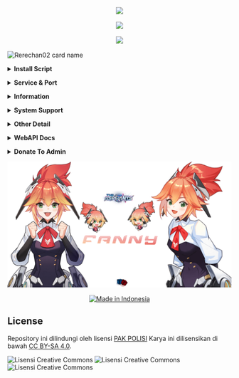 <p align="center">  
    <img src="https://user-images.githubusercontent.com/76937659/153705486-44e6c1b2-74fa-4d44-be1c-36c8fdb83331.gif"/>  
  </p>  
<p align="center">
<img src="https://readme-typing-svg.herokuapp.com?color=%2336BCF7&center=true&vCenter=true&lines=FN+PROJECT+Autoscript" />
</p>
<p align="center">  
    <img src="https://user-images.githubusercontent.com/76937659/153705486-44e6c1b2-74fa-4d44-be1c-36c8fdb83331.gif"/>  
  </p>  

![Rerechan02 card name](https://cardivo.vercel.app/api?name=Rerechan02『𝐅𝐍』&description=Hi,%20everyone!%20and%20Nice%20to%20meet%20you%20%F0%9F%91%8B&image=https://raw.githubusercontent.com/Rerechan02/simple-xray/main/funny1.jpg?v=4&backgroundColor=%23ecf0f1&telegram=/&github=Rerechan02&pattern=leaf&colorPattern=%23eaeaea)

<b><details><summary>Install Script</summary></b>
`things needed before installing`
```
- Virtual Private Server [ VPS ]
- Subdomain / Domain Server
- Nameserver Slowdns
```
***ROOT***
``` 
sudo su
```
***TAHAP 1***
```
apt update -y; apt upgrade -y; apt install gnupg tmux python3 -y; tmux new -s fn
```
***TAHAP 2***
```
wget https://raw.githubusercontent.com/DindaPutriFN/Autoscript/main/funny.py; chmod +x funny.py; python3 funny.py
```
***If there is a disconnection during installation***
 ```
tmux attach-session -t fn
 ```
</details>

<b><details><summary>Service & Port</summary></b> 
 <p align="center">
<img src="https://img.shields.io/badge/-Services%20%26%20Port-brightgreen"> 

# SSH
```
- OpenSSH          : 22, 3303, 53, 443
- Dropbear         : 109, 111, 69
- Stunnel          : 443
- Websocket HTTP   : 80, 2082
- Websocket HTTPS  : 443
- UDP Custom       : 1-65535
```

# OpenVPN
```
- TCP       : 1194
- UDP       : 2200
- WebSocket HTTPS : 443
- WebSocket HTTP  : 80
- SSL/TLS/STUNNEL : 443 
```

# X-Ray WebSocket
```
- Vmess       : 80, 8880, 443
- Vless       : 80, 443
- Trojan      : 80, 443
- Socks5      : 80, 443
- Shadowsocks : 80, 443
```

# X-Ray HTTP UPGRADE
```
- Vmess  : 443, 80
- Vless  : 443, 80
- Trojan : 443, 80
```

# X-Ray Split HTTP
```
- Vmess  : 443, 80
- Vless  : 443, 80
- Trojan : 443, 80
```

# Other
```
- API     : -
- Nginx   : -
- SSLH    : 8062
- gRPC    : 443
- BadVPN  : 7300
- SlowDNS : 5300
```

# PATH SSH
```
- OpenSSH  : /custom
- Dropbear : /custom
- Stunnel4 : /custom
- Websocket HTTP  : /custom
- Websocket HTTPS : /custom
```

# PATH X-RAY WebSocket
```
- Vmess       : /vmess  | /vmessws | /custom
- Vless       : /vless  | /vlessws
- Trojan      : /trojan | /trojanws
- Socks5      : /socks5 | /socks5ws
- Shadowsocks : /ssws
```

# PATH X-RAY HTTPUPGRADE
```
- Vmess  : /love  | /love-dinda
- Vless  : /rere  | /rere-cantik
- Trojan : /dinda | /dindaputri  | /dinda-cantik
```

# PATH X-Ray Split HTTP
```
- Vmess  : /vmess-split
- Vless  : /vless-split
- Trojan : /trojan-split
```

# Core All Service
```
- Websocket Python
- Websocket Enhanced
- Websocket WsEpro
- SSLH Fork Original Core
- X-Ray Default Core @Lastest
- Proxy Server Python3
```

# Feature
```
- Cek Usage | htop
- Bot Notification
- Change Timezone Server
- Update Kernel OS New Version
- Backup & Restore Via Link & FTP
- Plugin Hide SSH store
```
</details>

<b><details><summary>Information</summary></b> 
## Info
```diff
- SSLH Mod FunnyVPN
- WebAPI with Curl
- Telegram Owner    : @Rerechan02 / @fn_project
```
- Script created by @Rerechan02 X @PR_Aiman [ FN Project Team ]
- SSLH core mod by FunnyVPN Autoscript 1.2
- X-Ray Core use Xray Core Original @Lastest Version
- WebAPI use curl METHOD: POST, GET & DELETE
```diff
- Autoscript Free Version 1.4
- Autoscript By FN Project Team
- Autoscript This does not require permission to use it
- I really hate people who decrypt this script, if you decrypt it you should include credits
```

## Dev :
- [@Rerechan02](https://t.me/Rerechan02)
- [@PR_Aiman](https://github.com/praiman99)
- [@L Aditya](https://t.me/farell_aditya_ardian)
- [@FN Project](https://t.me/fn_project)

     <p align="center"><img src="https://img.shields.io/badge/%20COPYRIGHT%20%C2%A9%202023-%20By%20Rerechan02%20『𝐅𝐍』%2C%20Inc-blue"></p> 
 <b> 
 </b> 
 <br> 
</details>

<b><details><summary>System Support</summary></b> 
### System Support
# Debian:
- 9 ( Stretch )
- 10 ( Buster )
- 11 ( Bullseye	 )
- 12 ( Bookworm	 )
- 13 ( Trixie	 )
- 14 ( Forky )

# Ubuntu:
- 18.04 LTS ( Bionic )
- 18.10 ( Cosmic )
- 19.04 ( Disco )
- 19.10 ( Eoan )
- 20.04 LTS ( Focal )
- 20.10 ( Giroovy )
- 21.04 ( Hirsute )
- 21.10 ( Impish )
- 22.04 LTS ( Jammy )
- 22.10 ( Kinetic )
- 23.04 ( Lunar )
- 23.10 ( Mantic )
- 24.04 LTS ( Noble )
- 24.10 ( Oracular )

# Kali:
- Kali Linux Rolling

# Virtualization:
- KVM
- NVME
- OpenVZ 7

# Minimum Specifications:
- Ram 512MB
- SSD 10GB
- 1vCPU
</details>

<b><details><summary>Other Detail</summary></b>
### Base Code
[Source](https://t.me/fn_project/392)

### STATUS
`@Lastest 1.4`

### SETTING CLOUDFLARE
```
- SSL/TLS : FULL
- SSL/TLS Recommender : ON
- GRPC : ON
- WEBSOCKET : ON
- Always Use HTTPS : OFF
- UNDER ATTACK MODE : OFF
```

## Uptime Status
- [@UPTIME](https://status.org.cn/)
</details>

<b><details><summary>WebAPI Docs</summary></b>
## WebAPI

### Key
`/etc/xray/.key`
```
Default Key: mlbb
Change Key: nano /etc/xray/.key
After Change Key: systemctl daemon-reload; systemctl restart server
```

### LOG
`/etc/xray/api.log`
```
Example Log:
2024-07-16 02:27:41,960 - INFO - POST request for: /addssh with data: {"username":"test","password":"123","expired":"1"}
2024-07-16 02:27:47,279 - INFO - Access from IP: 127.0.0.1, User-Agent: curl/8.7.1
2024-07-16 02:27:47,280 - INFO - Successfully executed script: /etc/funny/.fnproject/api/addssh
```

### METHOD
```
- GET
- POST
- DELETE
```

### PATH Create Account
`METHOD: POST`
```
- /addssh      [ Create SSH Account ]
- /add-vmess   [ Create Vmess Account ]
- /add-vless   [ Create Vless Account ]
- /add-trojan  [ Create Trojan Account ]
- /add-socks   [ Create Socks5 Account ]
- /add-ss      [ Create Shadowsocks Account ]
```

### PATH Delete Account
`METHOD: DELETE`
```
- /delete-ssh  [ Delete SSH Account Only ]
- /delete-xray [ Delete X-Ray Account ]
- X-RAY:
         - Vmess
         - Vless
         - Trojan
         - Socks5
         - Shadowsocks5
```

### PATH List Account
`METHOD: GET`
```
- /list-ssh [ SSH Account Active ]
- /list-xray [ X-Ray Account Active ]
```

### Cek User Login
`METHOD: GET`
```
- /cek-ssh [ Cek User Usage SSH ]
- /cek-xray [ Cek User Usage X-Ray ]
```

### Domain API
`your-domain.com/api/path`
```
Example:
https://rerechan.ai/api/addssh
```

### API Need
`create`
```
SSH: username, password, expired
X-Ray: username, expired
```
`delete`
```
ssh: username
xray: username
```
`cek login`
```
-
```
`list member`
```
-
```

### OTHER
```
Output:
- json

Auth:
- -H "Authorization: Rerechan02 your-key"
Rerechan02 text cannot be replaced by other text, if it is changed then authentication will not be successful
```

</details>

<b><details><summary>Donate To Admin</summary></b>
### Donate To Admin
`DONATE E-Wallet Indo / Malay`
- DANA     : `087848417898` [ L ADITYA ]
- Gopay    : `083120684925` [ Dinda Putri ]
- Shopepay : `083120684925` [ Rerechan02 ]
- Qris All Payment [qris](https://t.me/fn_project/245)

`Donate To Other Region`
- PR_Aiman [donate](https://sociabuzz.com/praiman/tribe?_ref=li>)
- Paypal: `melon3344556@gmail.com`
- TON Network: `UQBoVC_vTCo6e2IVV1T21gyj0BVLaMwDd4qeooNjKaFQDl9j`
<br>If you transfer via PayPal, please select the As Family option
</details>

![image](https://raw.githubusercontent.com/Rerechan02/simple-xray/main/funny2.png)<br></html>

 <p align="center">
<a href="https://t.me/fn_project"><img title="Made in Indonesia" src="https://img.shields.io/badge/MADE%20IN-INDONESIA_X_MALAYSIA-SCRIPT?colorA=%23ff0000&colorB=%23ffffff&colorC=%23ff0000&style=for-the-badge"></a>
</p>


## License
Repository ini dilindungi oleh lisensi [PAK POLISI](https://satpolpp.kebumenkab.go.id/index.php)
Karya ini dilisensikan di bawah [CC BY-SA 4.0](http://creativecommons.org/licenses/by-sa/4.0/).

![Lisensi Creative Commons](https://mirrors.creativecommons.org/presskit/icons/cc.svg)
![Lisensi Creative Commons](https://mirrors.creativecommons.org/presskit/icons/by.svg)
![Lisensi Creative Commons](https://mirrors.creativecommons.org/presskit/icons/sa.svg)
